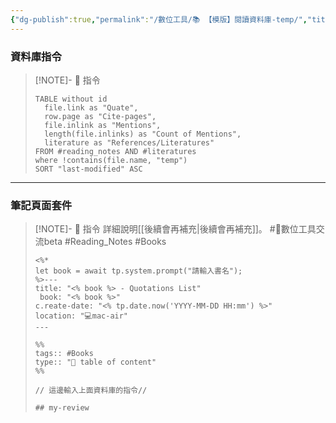```yaml
---
{"dg-publish":true,"permalink":"/數位工具/📚 【模版】閱讀資料庫-temp/","title":"📚 【模版】閱讀資料庫-temp","noteIcon":"3","created":"2025-05-08T13:23:53.000+08:00","updated":"2025-06-18T14:19:13.517+08:00"}
---
```




### 資料庫指令


> [!NOTE]- 📀 指令
> ```
> TABLE without id
> 	file.link as "Quate",
>   row.page as "Cite-pages",
> 	file.inlink as "Mentions",
>   length(file.inlinks) as "Count of Mentions",
>  	literature as "References/Literatures"
> FROM #reading_notes AND #literatures
> where !contains(file.name, "temp")
> SORT "last-modified" ASC
> ```


---

### 筆記頁面套件


> [!NOTE]- 📀 指令 
> 詳細說明[[後續會再補充\|後續會再補充]]。 #📝數位工具交流beta #Reading_Notes #Books 
> 
> ```
> <%* 
> let book = await tp.system.prompt("請輸入書名");
> %>---
> title: "<% book %> - Quotations List" 
>  book: "<% book %>" 
> c.reate-date: "<% tp.date.now('YYYY-MM-DD HH:mm') %>"
> location: "💻mac-air"
> ---
> 
> %% 
> tags:: #Books 
> type:: "🔖 table of content"
> %%
> 
> // 這邊輸入上面資料庫的指令//
> 
> ## my-review
> ```
